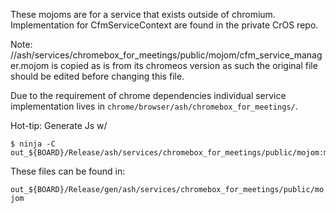 These mojoms are for a service that exists outside of chromium. Implementation
for CfmServiceContext are found in the private CrOS repo.

Note: //ash/services/chromebox_for_meetings/public/mojom/cfm_service_manager.mojom
is copied as is from its chromeos version as such the original file should be
edited before changing this file.

Due to the requirement of chrome dependencies individual service implementation
lives in `chrome/browser/ash/chromebox_for_meetings/`.

Hot-tip: Generate  Js w/

```
$ ninja -C out_${BOARD}/Release/ash/services/chromebox_for_meetings/public/mojom:mojom_js
```
These files can be found in:

`out_${BOARD}/Release/gen/ash/services/chromebox_for_meetings/public/mojom`
